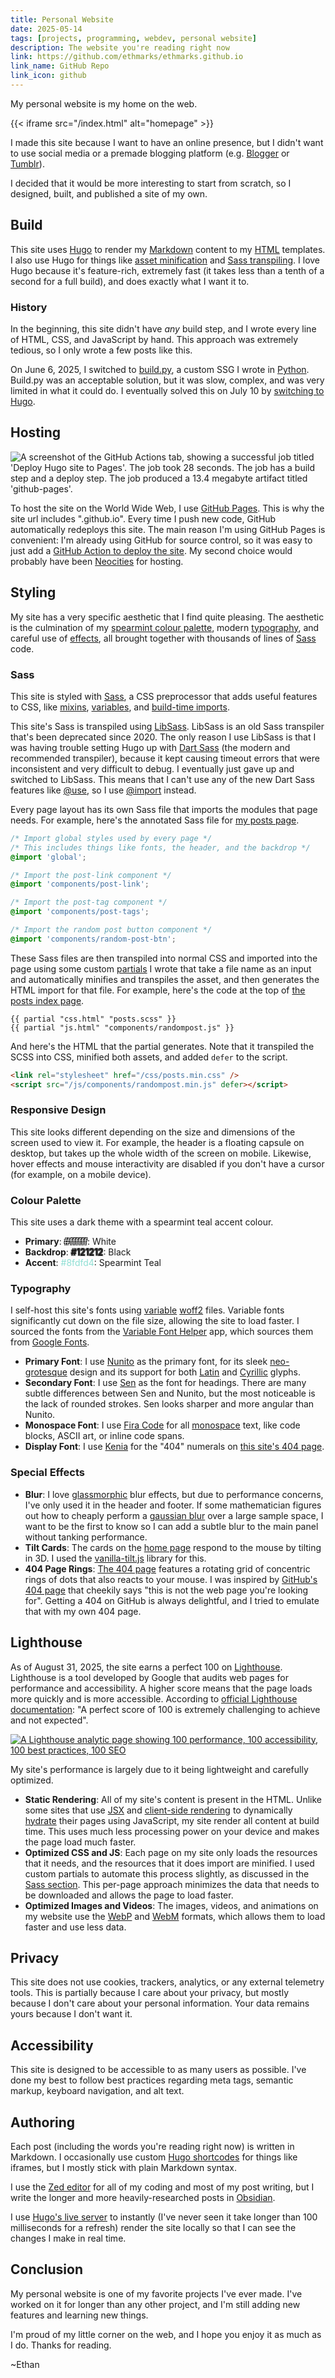 ```yaml
---
title: Personal Website
date: 2025-05-14
tags: [projects, programming, webdev, personal website]
description: The website you're reading right now
link: https://github.com/ethmarks/ethmarks.github.io
link_name: GitHub Repo
link_icon: github
---
```


My personal website is my home on the web.

{{< iframe src="/index.html" alt="homepage" >}}

I made this site because I want to have an online presence, but I didn't want to use social media or a premade blogging platform (e.g. [Blogger](https://www.blogger.com) or [Tumblr](https://www.tumblr.com/)).

I decided that it would be more interesting to start from scratch, so I designed, built, and published a site of my own.

## Build

This site uses [Hugo](/posts/hugoswitch) to render my [Markdown](https://en.wikipedia.org/wiki/Markdown) content to my [HTML](https://en.wikipedia.org/wiki/HTML) templates. I also use Hugo for things like [asset minification](https://gohugo.io/functions/resources/minify/) and [Sass transpiling](https://gohugo.io/hugo-pipes/transpile-sass-to-css/). I love Hugo because it's feature-rich, extremely fast (it takes less than a tenth of a second for a full build), and does exactly what I want it to.

### History

In the beginning, this site didn't have *any* build step, and I wrote every line of HTML, CSS, and JavaScript by hand. This approach was extremely tedious, so I only wrote a few posts like this.

On June 6, 2025, I switched to [build.py](https://github.com/ethmarks/ethmarks.github.io/blob/b194fe064cbbc43dc714fbde7b27d47dfcad262f/build.py), a custom SSG I wrote in [Python](https://en.wikipedia.org/wiki/Python_(programming_language)). Build.py was an acceptable solution, but it was slow, complex, and was very limited in what it could do. I eventually solved this on July 10 by [switching to Hugo](/posts/hugoswitch).

## Hosting

![A screenshot of the GitHub Actions tab, showing a successful job titled 'Deploy Hugo site to Pages'. The job took 28 seconds. The job has a build step and a deploy step. The job produced a 13.4 megabyte artifact titled 'github-pages'.](~/gh_pages_workflow.webp)

To host the site on the World Wide Web, I use [GitHub Pages](https://pages.github.com/). This is why the site url includes ".github.io". Every time I push new code, GitHub automatically redeploys this site. The main reason I'm using GitHub Pages is convenient: I'm already using GitHub for source control, so it was easy to just add a [GitHub Action to deploy the site](https://github.com/ethmarks/ethmarks.github.io/blob/main/.github/workflows/hugo.yaml). My second choice would probably have been [Neocities](https://neocities.org/) for hosting.

## Styling

My site has a very specific aesthetic that I find quite pleasing. The aesthetic is the culmination of my [spearmint colour palette](#colour-palette), modern [typography](#typography), and careful use of [effects](#special-effects), all brought together with thousands of lines of [Sass](#sass) code.

### Sass

This site is styled with [Sass](https://en.wikipedia.org/wiki/Sass_(style_sheet_language)), a CSS preprocessor that adds useful features to CSS, like [mixins](https://sass-lang.com/documentation/at-rules/mixin/), [variables](https://sass-lang.com/documentation/variables/), and [build-time imports](https://sass-lang.com/documentation/at-rules/import/).

This site's Sass is transpiled using [LibSass](https://sass-lang.com/libsass/). LibSass is an old Sass transpiler that's been deprecated since 2020. The only reason I use LibSass is that I was having trouble setting Hugo up with [Dart Sass](https://sass-lang.com/dart-sass/) (the modern and recommended transpiler), because it kept causing timeout errors that were inconsistent and very difficult to debug. I eventually just gave up and switched to LibSass. This means that I can't use any of the new Dart Sass features like [@use](https://sass-lang.com/documentation/at-rules/use/), so I use [@import](https://sass-lang.com/documentation/at-rules/import/) instead.

Every page layout has its own Sass file that imports the modules that page needs. For example, here's the annotated Sass file for [my posts page](/posts/).

```scss
/* Import global styles used by every page */
/* This includes things like fonts, the header, and the backdrop */
@import 'global';

/* Import the post-link component */
@import 'components/post-link';

/* Import the post-tag component */
@import 'components/post-tags';

/* Import the random post button component */
@import 'components/random-post-btn';
```

These Sass files are then transpiled into normal CSS and imported into the page using some custom [partials](https://gohugo.io/functions/partials/include/) I wrote that take a file name as an input and automatically minifies and transpiles the asset, and then generates the HTML import for that file. For example, here's the code at the top of [the posts index page](/posts).

```go-html-template
{{ partial "css.html" "posts.scss" }}
{{ partial "js.html" "components/randompost.js" }}
```

And here's the HTML that the partial generates. Note that it transpiled the SCSS into CSS, minified both assets, and added `defer` to the script.

```html
<link rel="stylesheet" href="/css/posts.min.css" />
<script src="/js/components/randompost.min.js" defer></script>
```

### Responsive Design

This site looks different depending on the size and dimensions of the screen used to view it. For example, the header is a floating capsule on desktop, but takes up the whole width of the screen on mobile. Likewise, hover effects and mouse interactivity are disabled if you don't have a cursor (for example, on a mobile device).

### Colour Palette

This site uses a dark theme with a spearmint teal accent colour.

- **Primary**: <span style="color: #ffffff; text-shadow: -1px -1px 0 #000000, 1px -1px 0 #000000, -1px 1px 0 #000000, 1px 1px 0 #000000;">#ffffff</span>: White
- **Backdrop**: <span style="color: #121212; text-shadow: -1px -1px 0 #3c3c3c, 1px -1px 0 #3c3c3c, -1px 1px 0 #3c3c3c, 1px 1px 0 #3c3c3c;">#121212</span>: Black
- **Accent**: <span style="color: #8fdfd4;">#8fdfd4</span>: Spearmint Teal

### Typography

I self-host this site's fonts using [variable](https://fonts.google.com/knowledge/using_variable_fonts_on_the_web) [woff2](https://github.com/google/woff2) files. Variable fonts significantly cut down on the file size, allowing the site to load faster. I sourced the fonts from the [Variable Font Helper](https://variable-font-helper.web.app/) app, which sources them from [Google Fonts](https://fonts.google.com/).

- **Primary Font**: I use [Nunito](https://fonts.google.com/specimen/Nunito) as the primary font, for its sleek [neo-grotesque](https://fonts.google.com/knowledge/glossary/grotesque_neo_grotesque) design and its support for both [Latin](https://en.wikipedia.org/wiki/Latin_script) and [Cyrillic](https://en.wikipedia.org/wiki/Cyrillic_script) glyphs.
- **Secondary Font**: I use [Sen](https://fonts.google.com/specimen/Sen) as the font for headings. There are many subtle differences between Sen and Nunito, but the most noticeable is the lack of rounded strokes. Sen looks sharper and more angular than Nunito.
- **Monospace Font**: I use [Fira Code](https://fonts.google.com/specimen/Fira+Code) for all [monospace](https://fonts.google.com/knowledge/glossary/monospaced) text, like code blocks, ASCII art, or inline code spans.
- **Display Font**: I use [Kenia](https://fonts.google.com/specimen/Kenia) for the "404" numerals on [this site's 404 page](/404).

### Special Effects

- **Blur**: I love [glassmorphic](https://css.glass/) blur effects, but due to performance concerns, I've only used it in the header and footer. If some mathematician figures out how to cheaply perform a [gaussian blur](https://en.wikipedia.org/wiki/Gaussian_blur) over a large sample space, I want to be the first to know so I can add a subtle blur to the main panel without tanking performance.
- **Tilt Cards**: The cards on the [home page](/) respond to the mouse by tilting in 3D. I used the [vanilla-tilt.js](https://micku7zu.github.io/vanilla-tilt.js/) library for this.
- **404 Page Rings**: [The 404 page](/404) features a rotating grid of concentric rings of dots that also reacts to your mouse. I was inspired by [GitHub's 404 page](https://github.com/404) that cheekily says "this is not the web page you're looking for". Getting a 404 on GitHub is always delightful, and I tried to emulate that with my own 404 page.

## Lighthouse

As of August 31, 2025, the site earns a perfect 100 on [Lighthouse](https://developer.chrome.com/docs/lighthouse). Lighthouse is a tool developed by Google that audits web pages for performance and accessibility. A higher score means that the page loads more quickly and is more accessible. According to [official Lighthouse documentation](https://developer.chrome.com/docs/lighthouse/performance/performance-scoring): "A perfect score of 100 is extremely challenging to achieve and not expected".

[![A Lighthouse analytic page showing 100 performance, 100 accessibility, 100 best practices, 100 SEO](~/lighthouse-2025-08-31.webp)](https://pagespeed.web.dev/analysis?url=https%3A%2F%2Fethmarks.github.io%2F)

My site's performance is largely due to it being lightweight and carefully optimized.
- **Static Rendering**: All of my site's content is present in the HTML. Unlike some sites that use [JSX](https://react.dev/learn/writing-markup-with-jsx) and [client-side rendering](https://developer.mozilla.org/en-US/docs/Glossary/CSR) to dynamically [hydrate](https://en.wikipedia.org/wiki/Hydration_(web_development)) their pages using JavaScript, my site render all content at build time. This uses much less processing power on your device and makes the page load much faster.
- **Optimized CSS and JS**: Each page on my site only loads the resources that it needs, and the resources that it does import are minified. I used custom partials to automate this process slightly, as discussed in the [Sass section](#sass). This per-page approach minimizes the data that needs to be downloaded and allows the page to load faster.
- **Optimized Images and Videos**: The images, videos, and animations on my website use the [WebP](https://en.wikipedia.org/wiki/WebP) and [WebM](https://en.wikipedia.org/wiki/WebM) formats, which allows them to load faster and use less data.

## Privacy

This site does not use cookies, trackers, analytics, or any external telemetry tools. This is partially because I care about your privacy, but mostly because I don't care about your personal information. Your data remains yours because I don't want it.

## Accessibility

This site is designed to be accessible to as many users as possible. I've done my best to follow best practices regarding meta tags, semantic markup, keyboard navigation, and alt text.

## Authoring

Each post (including the words you're reading right now) is written in Markdown. I occasionally use custom [Hugo shortcodes](https://gohugo.io/content-management/shortcodes/) for things like iframes, but I mostly stick with plain Markdown syntax.

I use the [Zed editor](~/switchingtozed) for all of my coding and most of my post writing, but I write the longer and more heavily-researched posts in [Obsidian](https://obsidian.md/).

I use [Hugo's live server](https://gohugo.io/commands/hugo_server/) to instantly (I've never seen it take longer than 100 milliseconds for a refresh) render the site locally so that I can see the changes I make in real time.

## Conclusion

My personal website is one of my favorite projects I've ever made. I've worked on it for longer than any other project, and I'm still adding new features and learning new things.

I'm proud of my little corner on the web, and I hope you enjoy it as much as I do. Thanks for reading.

~Ethan
